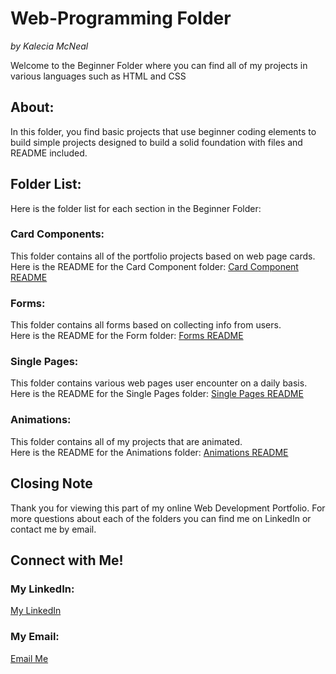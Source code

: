 # Web-Programming Folder 
<em>by Kalecia McNeal</em>

Welcome to the Beginner Folder where you can find all of my projects in various languages such as HTML and CSS

## About: 
In this folder, you find basic projects that use beginner coding elements to build simple projects designed to build a solid foundation with files and README included.

## Folder List: 
Here is the folder list for each section in the Beginner Folder: 

### Card Components:  
This folder contains all of the portfolio projects based on web page cards. <br>
Here is the README for the Card Component folder: [Card Component README](/Card-Components/README.md)

### Forms: 
This folder contains all forms based on collecting info from users. <br>
Here is the README for the Form folder: [Forms README](/Forms/README.md)

### Single Pages:
This folder contains various web pages user encounter on a daily basis. <br>
Here is the README for the Single Pages folder: [Single Pages README](/Single-Pages/README.md)

### Animations: 
This folder contains all of my projects that are animated. <br>
Here is the README for the Animations folder:
[Animations README](/Animations/README.md)

## Closing Note 
Thank you for viewing this part of my online Web Development Portfolio. For more questions about each of the folders you can find me on LinkedIn or contact me by email. 

## Connect with Me!
### My LinkedIn:
[My LinkedIn](https://www.linkedin.com/in/kalecia-mcneal/)

### My Email: 
[Email Me](mailto:kaleciamcneal@gmail.com)